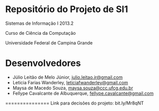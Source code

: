 Repositório do Projeto de SI1
=============================

Sistemas de Informação I 2013.2

Curso de Ciência da Computação

Universidade Federal de Campina Grande

Desenvolvedores
===============

- Júlio Leitão de Melo Júnior, julio.leitao.jr@gmail.com
- Leticia Farias Wanderley, leticiafwanderley@gmail.com
- Maysa de Macedo Souza, maysa.souza@ccc.ufcg.edu.br
- Fellype Cavalcante de Albuquerque, fellype.cavalcante@gmail.com

===============
Link para decisões do projeto: bit.ly/Mr8qNT

